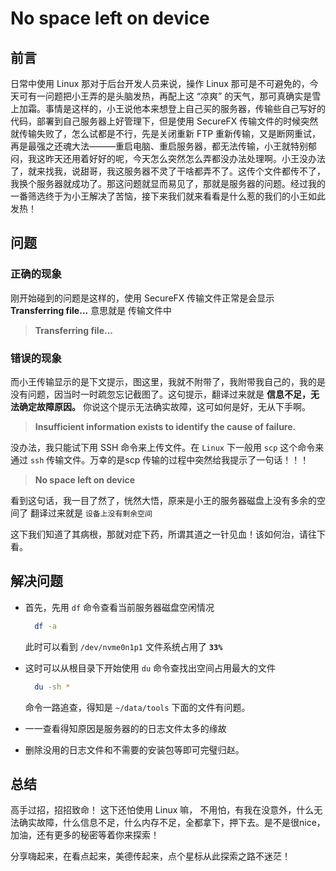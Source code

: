# No space left on device


## 前言

日常中使用 Linux 那对于后台开发人员来说，操作 Linux 那可是不可避免的，今天可有一问题把小王弄的是头脑发热，再配上这 “凉爽” 的天气，那可真确实是雪上加霜。事情是这样的，小王说他本来想登上自己买的服务器，传输些自己写好的代码，部署到自己服务器上好管理下，但是使用 SecureFX 传输文件的时候突然就传输失败了，怎么试都是不行，先是关闭重新 FTP 重新传输，又是断网重试，再是最强之还魂大法———重启电脑、重启服务器，都无法传输，小王就特别郁闷，我这昨天还用着好好的呢，今天怎么突然怎么弄都没办法处理啊。小王没办法了，就来找我，说甜哥，我这服务器不灵了干啥都弄不了。这传个文件都传不了，我换个服务器就成功了。那这问题就显而易见了，那就是服务器的问题。经过我的一番筛选终于为小王解决了苦恼，接下来我们就来看看是什么惹的我们的小王如此发热！

## 问题


### 正确的现象

刚开始碰到的问题是这样的，使用 SecureFX 传输文件正常是会显示 **Transferring file...** 意思就是 传输文件中

> **Transferring file...**

### 错误的现象 

而小王传输显示的是下文提示，图这里，我就不附带了，我附带我自己的，我的是没有问题，因当时一时疏忽忘记截图了。这句提示，翻译过来就是 **信息不足，无法确定故障原因。** 你说这个提示无法确实故障，这可如何是好，无从下手啊。

> **Insufficient information exists to identify the cause of failure.**


没办法，我只能试下用 SSH 命令来上传文件。在 `Linux` 下一般用 `scp` 这个命令来通过 `ssh` 传输文件。万幸的是scp 传输的过程中突然给我提示了一句话！！！

> **No space left on device**

看到这句话，我一目了然了，恍然大悟，原来是小王的服务器磁盘上没有多余的空间了 翻译过来就是 `设备上没有剩余空间`

这下我们知道了其病根，那就对症下药，所谓其道之一针见血！该如何治，请往下看。

## 解决问题

- 首先，先用 `df` 命令查看当前服务器磁盘空闲情况
  

  ```bash
    df -a
  ```

  此时可以看到  `/dev/nvme0n1p1`   文件系统占用了 **`33%`** 


- 这时可以从根目录下开始使用 `du` 命令查找出空间占用最大的文件


  ```bash
    du -sh *
  ```



  命令一路追查，得知是 `~/data/tools` 下面的文件有问题。

- 一一查看得知原因是服务器的的日志文件太多的缘故

- 删除没用的日志文件和不需要的安装包等即可完璧归赵。


## 总结

高手过招，招招致命！ 这下还怕使用 Linux 嘛， 不用怕，有我在没意外，什么无法确实故障，什么信息不足，什么内存不足，全都拿下，押下去。是不是很nice，加油，还有更多的秘密等着你来探索！



分享嗨起来，在看点起来，美德传起来，点个星标从此探索之路不迷茫！